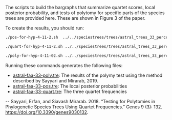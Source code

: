 The scripts to build the bargraphs that summarize quartet scores, local posterior probability, and tests of polytomy for specific parts of the species trees are provided here. These are shown in Figure 3 of the paper. 

To create the results, you should run:

~~~bash
./pos-for-hyp-4-11-2.sh  ../../speciestrees/trees/astral_trees_33_percent-faa/estimated_species_tree.tree ../../genetrees/best.33.faa.tre astral-faa-33

./quart-for-hyp-4-11-2.sh ../../speciestrees/trees/astral_trees_33_percent-faa/estimated_species_tree.tree ../../genetrees/best.33.faa.tre astral-faa-33

./poly-for-hyp-4-11-02.sh ../../speciestrees/trees/astral_trees_33_percent-faa/estimated_species_tree.tree ../../genetrees/best.33.faa.tre astral-faa-33
~~~

Running these commands generates the following files:

* [astral-faa-33-poly.tre](astral-faa-33-poly.tre): The results of the polymy test using the method described by Sayyari and Mirarab, 2019.
* [astral-faa-33-pos.tre](astral-faa-33-pos.tre): The local posterior probabilities  
* [astral-faa-33-quart.tre](astral-faa-33-quart.tre): The three quartet frequencies



-- Sayyari, Erfan, and Siavash Mirarab. 2018. “Testing for Polytomies in Phylogenetic Species Trees Using Quartet Frequencies.” Genes 9 (3): 132. https://doi.org/10.3390/genes9030132.
